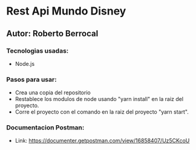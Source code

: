# Rest Api Mundo Disney

## Autor: Roberto Berrocal

### Tecnologias usadas:

- Node.js

### Pasos para usar:
- Crea una copia del repositorio 
- Restablece los modulos de node usando "yarn install" en la raiz del proyecto.
- Corre el proyecto con el comando en la raiz del proyecto "yarn start".

### Documentacion Postman:
- Link: https://documenter.getpostman.com/view/16858407/Uz5CKcoU